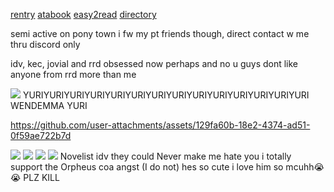 [rentry](https://rentry.co/orph) [atabook](https://ovrpheus.atabook.org/) [easy2read](https://rentry.co/novoamor) [directory](https://rentry.co/ovrpheus)

semi active on pony town i fw my pt friends though, direct contact w me thru discord only

idv, kec, jovial and rrd obsessed now perhaps and no u guys dont like anyone from rrd more than me

<img src="https://files.catbox.moe/q22i9i.jpg"/> 
YURIYURIYURIYURIYURIYURIYURIYURIYURIYURIYURIYURIYURIYURI
WENDEMMA YURI


https://github.com/user-attachments/assets/129fa60b-18e2-4374-ad51-0f59ae722b7d


<img src="https://files.catbox.moe/2jnh5y.jpg"/>
<img src="https://files.catbox.moe/2ijovh.webp"/>
<img src="https://files.catbox.moe/wkspby.jpg"/>
<img src="https://files.catbox.moe/qbs7jr.jpg"/>
Novelist idv they could Never make me hate you i totally support the Orpheus coa angst (I do not) hes so cute i love him so mcuhh😭😭 PLZ KILL 
